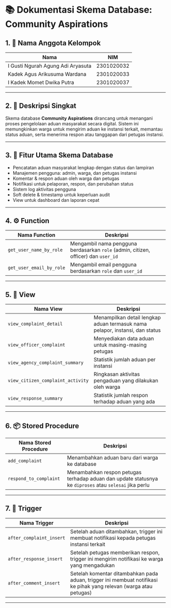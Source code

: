 # 📚 Dokumentasi Skema Database: Community Aspirations

## 1. 👥 Nama Anggota Kelompok

|                  Nama                 |     NIM      |
|---------------------------------------|--------------|
|   I Gusti Ngurah Agung Adi Aryasuta   |  2301020032  |
|   Kadek Agus Arikusuma Wardana        |  2301020033  |
|   I Kadek Momet Dwika Putra           |  2301020037  |

---

## 2. 📝 Deskripsi Singkat

Skema database **Community Aspirations** dirancang untuk menangani proses pengelolaan aduan masyarakat secara digital. Sistem ini memungkinkan warga untuk mengirim aduan ke instansi terkait, memantau status aduan, serta menerima respon atau tanggapan dari petugas instansi.

---

## 3. 🚀 Fitur Utama Skema Database

- Pencatatan aduan masyarakat lengkap dengan status dan lampiran
- Manajemen pengguna: admin, warga, dan petugas instansi
- Komentar & respon aduan oleh warga dan petugas
- Notifikasi untuk pelaporan, respon, dan perubahan status
- Sistem log aktivitas pengguna
- Soft delete & timestamp untuk keperluan audit
- View untuk dashboard dan laporan cepat

---

## 4. ⚙️ Function

| Nama Function | Deskripsi |
|---------------|-----------|
| `get_user_name_by_role` | Mengambil nama pengguna berdasarkan `role` (admin, citizen, officer) dan `user_id` |
| `get_user_email_by_role` | Mengambil email pengguna berdasarkan `role` dan `user_id` |

---

## 5. 🔎 View

| Nama View | Deskripsi |
|-----------|-----------|
| `view_complaint_detail` | Menampilkan detail lengkap aduan termasuk nama pelapor, instansi, dan status |
| `view_officer_complaint` | Menyediakan data aduan untuk masing-masing petugas |
| `view_agency_complaint_summary` | Statistik jumlah aduan per instansi |
| `view_citizen_complaint_activity` | Ringkasan aktivitas pengaduan yang dilakukan oleh warga |
| `view_response_summary` | Statistik jumlah respon terhadap aduan yang ada |

---

## 6. 📦 Stored Procedure

| Nama Stored Procedure | Deskripsi |
|------------------------|-----------|
| `add_complaint` | Menambahkan aduan baru dari warga ke database |
| `respond_to_complaint` | Menambahkan respon petugas terhadap aduan dan update statusnya ke `diproses` atau `selesai` jika perlu |

---

## 7. 🔁 Trigger

| Nama Trigger | Deskripsi |
|--------------|-----------|
| `after_complaint_insert` | Setelah aduan ditambahkan, trigger ini membuat notifikasi kepada petugas instansi terkait |
| `after_response_insert` | Setelah petugas memberikan respon, trigger ini mengirim notifikasi ke warga yang mengadukan |
| `after_comment_insert` | Setelah komentar ditambahkan pada aduan, trigger ini membuat notifikasi ke pihak yang relevan (warga atau petugas) |

---
